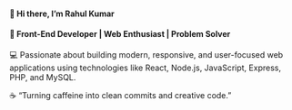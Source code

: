 <h4>👋 Hi there, I’m Rahul Kumar</h4>

<h4>🚀 Front-End Developer | Web Enthusiast | Problem Solver</h2>

💻 Passionate about building modern, responsive, and user-focused web applications using technologies like
React, Node.js, JavaScript, Express, PHP, and MySQL.

☕ “Turning caffeine into clean commits and creative code.”


<!---
Rahul-krx/Rahul-krx is a ✨ special ✨ repository because its `README.md` (this file) appears on your GitHub profile.
You can click the Preview link to take a look at your changes.
--->
